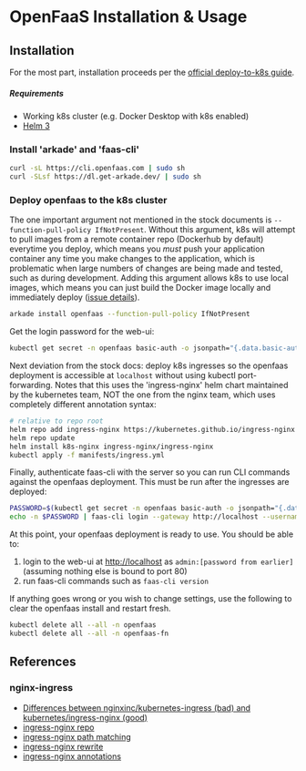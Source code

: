 # OpenFaaS Installation & Usage

## Installation

For the most part, installation proceeds per the [official deploy-to-k8s guide](https://docs.openfaas.com/deployment/kubernetes/).

##### Requirements

- Working k8s cluster (e.g. Docker Desktop with k8s enabled)
- [Helm 3](https://helm.sh/docs/intro/install/)

### Install 'arkade' and 'faas-cli'

```bash
curl -sL https://cli.openfaas.com | sudo sh
curl -SLsf https://dl.get-arkade.dev/ | sudo sh
```

### Deploy openfaas to the k8s cluster

The one important argument not mentioned in the stock documents is `--function-pull-policy IfNotPresent`. Without this argument, k8s will attempt to pull images from a remote container repo (Dockerhub by default) everytime you deploy, which means you *must* push your application container any time you make changes to the application, which is problematic when large numbers of changes are being made and tested, such as during development. Adding this argument allows k8s to use local images, which means you can just build the Docker image locally and immediately deploy ([issue details](https://github.com/openfaas/faas-netes/issues/135)).

```bash
arkade install openfaas --function-pull-policy IfNotPresent
```

Get the login password for the web-ui:

```bash
kubectl get secret -n openfaas basic-auth -o jsonpath="{.data.basic-auth-password}" | base64 --decode;
```

Next deviation from the stock docs: deploy k8s ingresses so the openfaas deployment is accessible at `localhost` without using kubectl port-forwarding. Notes that this uses the 'ingress-nginx' helm chart maintained by the kubernetes team, NOT the one from the nginx team, which uses completely different annotation syntax:

```bash
# relative to repo root
helm repo add ingress-nginx https://kubernetes.github.io/ingress-nginx
helm repo update
helm install k8s-nginx ingress-nginx/ingress-nginx
kubectl apply -f manifests/ingress.yml
```

Finally, authenticate faas-cli with the server so you can run CLI commands against the openfaas deployment. This must be run after the ingresses are deployed:

```bash
PASSWORD=$(kubectl get secret -n openfaas basic-auth -o jsonpath="{.data.basic-auth-password}" | base64 --decode; echo)
echo -n $PASSWORD | faas-cli login --gateway http://localhost --username admin --password-stdin
```

At this point, your openfaas deployment is ready to use. You should be able to:

1. login to the web-ui at [http://localhost](http://localhost) as `admin:[password from earlier]` (assuming nothing else is bound to port 80)
2. run faas-cli commands such as `faas-cli version`

If anything goes wrong or you wish to change settings, use the following to clear the openfaas install and restart fresh.

```bash
kubectl delete all --all -n openfaas
kubectl delete all --all -n openfaas-fn
```

## References

### nginx-ingress

- [Differences between nginxinc/kubernetes-ingress (bad) and kubernetes/ingress-nginx (good)](https://github.com/nginxinc/kubernetes-ingress/blob/master/docs/nginx-ingress-controllers.md)
- [ingress-nginx repo](https://github.com/kubernetes/ingress-nginx/)
- [ingress-nginx path matching](https://kubernetes.github.io/ingress-nginx/user-guide/ingress-path-matching/)
- [ingress-nginx rewrite](https://kubernetes.github.io/ingress-nginx/examples/rewrite/)
- [ingress-nginx annotations](https://kubernetes.github.io/ingress-nginx/user-guide/nginx-configuration/annotations/)